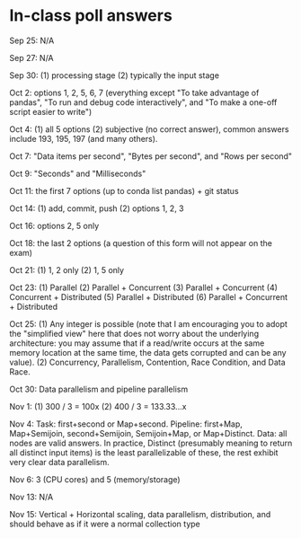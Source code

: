 # In-class poll answers

Sep 25: N/A

Sep 27: N/A

Sep 30: (1) processing stage (2) typically the input stage

Oct 2: options 1, 2, 5, 6, 7 (everything except "To take advantage of pandas", "To run and debug code interactively", and "To make a one-off script easier to write")

Oct 4: (1) all 5 options (2) subjective (no correct answer), common answers include 193, 195, 197 (and many others).

Oct 7: "Data items per second", "Bytes per second", and "Rows per second"

Oct 9: "Seconds" and "Milliseconds"

Oct 11: the first 7 options (up to conda list pandas) + git status

Oct 14: (1) add, commit, push (2) options 1, 2, 3

Oct 16: options 2, 5 only

Oct 18: the last 2 options (a question of this form will not appear on the exam)

Oct 21: (1) 1, 2 only (2) 1, 5 only

Oct 23: (1) Parallel (2) Parallel + Concurrent (3) Parallel + Concurrent (4) Concurrent + Distributed (5) Parallel + Distributed (6) Parallel + Concurrent + Distributed

Oct 25: (1) Any integer is possible (note that I am encouraging you to adopt the "simplified view" here that does not worry about the underlying architecture: you may assume that if a read/write occurs at the same memory location at the same time, the data gets corrupted and can be any value). (2) Concurrency, Parallelism, Contention, Race Condition, and Data Race.

Oct 30: Data parallelism and pipeline parallelism

Nov 1: (1) 300 / 3 = 100x (2) 400 / 3 = 133.33...x

Nov 4: Task: first+second or Map+second. Pipeline: first+Map, Map+Semijoin, second+Semijoin, Semijoin+Map, or Map+Distinct. Data: all nodes are valid answers. In practice, Distinct (presumably meaning to return all distinct input items) is the least parallelizable of these, the rest exhibit very clear data parallelism.

Nov 6: 3 (CPU cores) and 5 (memory/storage)

Nov 13: N/A

Nov 15: Vertical + Horizontal scaling, data parallelism, distribution, and should behave
   as if it were a normal collection type

